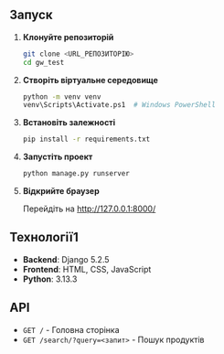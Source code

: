 ## Запуск

1. **Клонуйте репозиторій**
   ```bash
   git clone <URL_РЕПОЗИТОРІЮ>
   cd gw_test
   ```

2. **Створіть віртуальне середовище**
   ```bash
   python -m venv venv
   venv\Scripts\Activate.ps1  # Windows PowerShell
   ```

3. **Встановіть залежності**
   ```bash
   pip install -r requirements.txt
   ```

4. **Запустіть проект**
   ```bash
   python manage.py runserver
   ```

5. **Відкрийте браузер**
   
   Перейдіть на http://127.0.0.1:8000/

## Технології1

- **Backend**: Django 5.2.5
- **Frontend**: HTML, CSS, JavaScript
- **Python**: 3.13.3
## API

- `GET /` - Головна сторінка
- `GET /search/?query=<запит>` - Пошук продуктів
